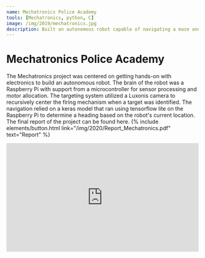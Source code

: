 ```yaml
---
name: Mechatronics Police Academy
tools: [Mechatronics, python, C]
image: /img/2019/mechatronics.jpg
description: Built an autonomous robot capable of navigating a maze and firing projectiles.
---
```


# Mechatronics Police Academy
The Mechatronics project was centered on getting hands-on with electronics to build an autonomous robot. The brain of the robot was a Raspberry Pi with support from a microcontroller for sensor processing and motor allocation. The targeting system utilized a Luxonis camera to recursively center the firing mechanism when a target was identified. The navigation relied on a keras model that ran using tensorflow lite on the Raspberry Pi to determine a heading based on the robot's current location. The final report of the project can be found here.
{% include elements/button.html link="/img/2020/Report_Mechatronics.pdf" text="Report" %}

<div style="padding:56.25% 0 0 0;position:relative;"><iframe src="https://player.vimeo.com/video/417800278" style="position:absolute;top:0;left:0;width:100%;height:100%;" frameborder="0" allow="autoplay; fullscreen" allowfullscreen></iframe></div><script src="https://player.vimeo.com/api/player.js"></script>


